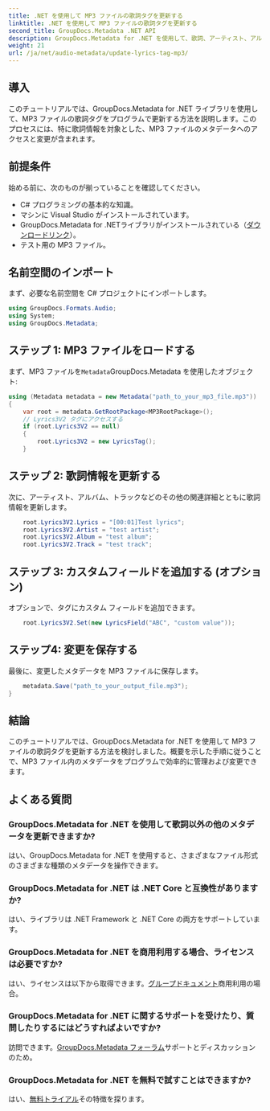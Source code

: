 ```yaml
---
title: .NET を使用して MP3 ファイルの歌詞タグを更新する
linktitle: .NET を使用して MP3 ファイルの歌詞タグを更新する
second_title: GroupDocs.Metadata .NET API
description: GroupDocs.Metadata for .NET を使用して、歌詞、アーティスト、アルバムの詳細などの MP3 ファイルのメタデータをプログラムで更新する方法を学びます。
weight: 21
url: /ja/net/audio-metadata/update-lyrics-tag-mp3/
---
```

## 導入
このチュートリアルでは、GroupDocs.Metadata for .NET ライブラリを使用して、MP3 ファイルの歌詞タグをプログラムで更新する方法を説明します。このプロセスには、特に歌詞情報を対象とした、MP3 ファイルのメタデータへのアクセスと変更が含まれます。
## 前提条件
始める前に、次のものが揃っていることを確認してください。
- C# プログラミングの基本的な知識。
- マシンに Visual Studio がインストールされています。
-  GroupDocs.Metadata for .NETライブラリがインストールされている（[ダウンロードリンク](https://releases.groupdocs.com/metadata/net/)）。
- テスト用の MP3 ファイル。

## 名前空間のインポート
まず、必要な名前空間を C# プロジェクトにインポートします。
```csharp
using GroupDocs.Formats.Audio;
using System;
using GroupDocs.Metadata;
```
## ステップ 1: MP3 ファイルをロードする
まず、MP3 ファイルを`Metadata`GroupDocs.Metadata を使用したオブジェクト:
```csharp
using (Metadata metadata = new Metadata("path_to_your_mp3_file.mp3"))
{
    var root = metadata.GetRootPackage<MP3RootPackage>();
    // Lyrics3V2 タグにアクセスする
    if (root.Lyrics3V2 == null)
    {
        root.Lyrics3V2 = new LyricsTag();
    }
```
## ステップ 2: 歌詞情報を更新する
次に、アーティスト、アルバム、トラックなどのその他の関連詳細とともに歌詞情報を更新します。
```csharp
    root.Lyrics3V2.Lyrics = "[00:01]Test lyrics";
    root.Lyrics3V2.Artist = "test artist";
    root.Lyrics3V2.Album = "test album";
    root.Lyrics3V2.Track = "test track";
```
## ステップ 3: カスタムフィールドを追加する (オプション)
オプションで、タグにカスタム フィールドを追加できます。
```csharp
    root.Lyrics3V2.Set(new LyricsField("ABC", "custom value"));
```
## ステップ4: 変更を保存する
最後に、変更したメタデータを MP3 ファイルに保存します。
```csharp
    metadata.Save("path_to_your_output_file.mp3");
}
```

## 結論
このチュートリアルでは、GroupDocs.Metadata for .NET を使用して MP3 ファイルの歌詞タグを更新する方法を検討しました。概要を示した手順に従うことで、MP3 ファイル内のメタデータをプログラムで効率的に管理および変更できます。

## よくある質問
### GroupDocs.Metadata for .NET を使用して歌詞以外の他のメタデータを更新できますか?
はい、GroupDocs.Metadata for .NET を使用すると、さまざまなファイル形式のさまざまな種類のメタデータを操作できます。
### GroupDocs.Metadata for .NET は .NET Core と互換性がありますか?
はい、ライブラリは .NET Framework と .NET Core の両方をサポートしています。
### GroupDocs.Metadata for .NET を商用利用する場合、ライセンスは必要ですか?
はい、ライセンスは以下から取得できます。[グループドキュメント](https://purchase.groupdocs.com/buy)商用利用の場合。
### GroupDocs.Metadata for .NET に関するサポートを受けたり、質問したりするにはどうすればよいですか?
訪問できます。[GroupDocs.Metadata フォーラム](https://forum.groupdocs.com/c/metadata/14)サポートとディスカッションのため。
### GroupDocs.Metadata for .NET を無料で試すことはできますか?
はい、[無料トライアル](https://releases.groupdocs.com/)その特徴を探ります。